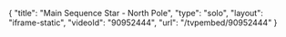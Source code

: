 {
    "title": "Main Sequence Star - North Pole",
    "type": "solo",
    "layout": "iframe-static",
    "videoId": "90952444",
    "url": "\/tvpembed\/90952444"
}